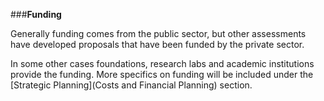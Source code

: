###**Funding**

Generally funding comes from the public sector, but other assessments have developed proposals that have been funded by the private sector.

In some other cases foundations, research labs and academic institutions provide the funding. More specifics on funding will be included under the [Strategic Planning](Costs and Financial Planning) section.
